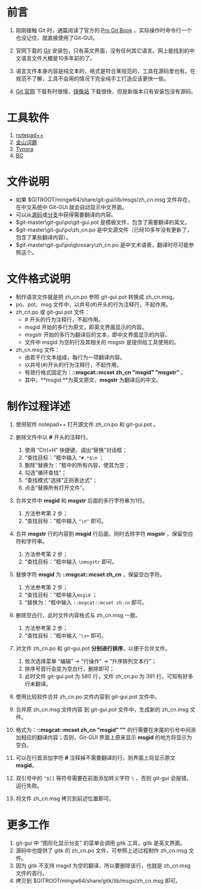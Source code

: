 # 前言

1. 刚刚接触 Git 时，通篇阅读了官方的 [Pro Git Book](https://git-scm.com/book/zh/v2) ，实际操作时命令行一个也没记住，就直接使用了Git-GUI。

2. 官网下载的 [Git](https://git-scm.com/downloads) 安装包，只有英文界面，没有任何其它语言。网上能找到的中文语言文件大概是10多年前的了。

4. 语言文件本身内容是纯文本的，格式是符合某规范的，工具在源码里也有。在规范不了解，工具不会用的情况下完全纯手工打造应该更快一些。

5. [Git 官网](https://git-scm.com/downloads) 下载有时很慢，[镜像站](https://npm.taobao.org/mirrors/git-for-windows/) 下载很快，但是新版本只有安装包没有源码。

# 工具软件

1. [notepad++](https://notepad-plus-plus.org/)
2. [金山词霸](http://www.iciba.com/)
3. [Typora](https://typora.io/)
4. [BC](http://www.scootersoftware.com/)

# 文件说明

* 如果 $GITROOT/mingw64/share/git-gui/lib/msgs/zh_cn.msg 文件存在，在中文系统中 Git-GUI 就会自动显示中文界面。
* 可以从[源码](https://github.com/git/git)或[分支](https://github.com/git-for-windows/git)中获得需要翻译的内容。
* $git-master\git-gui\po\git-gui.pot 是模板文件，包含了需要翻译的英文。
* $git-master\git-gui\po\zh_cn.po 是中文源文件（已经10多年没有更新了，包含了某些翻译内容）。
* $git-master\git-gui\po\glossary\zh_cn.po 是中文术语表，翻译时尽可能参照这个。

# 文件格式说明
* 制作语言文件就是把 zh\_cn.po 参照 git-gui.pot 转换成 zh_cn.msg。
* po、pot、msg 文件中，以井号(#)开头的行为注释行，不起作用。
* zh\_cn.po 或 git-gui.pot 文件：
    * \# 开头的行为注释行，不起作用。
    * msgid 开始的多行为原文，即英文界面显示的内容。
    * msgstr 开始的多行为翻译后的文本，即中文界面显示的内容。
    * 文件中 msgid 为空的行及其相关的 msgstr 是提供给工具使用的。
* zh\_cn.msg 文件：
    * 由若干行文本组成，每行为一项翻译内容。
    * 以井号(#)开头的行为注释行，不起作用。
    * 有效行格式固定为：**::msgcat::mcset zh_cn "msgid" "msgstr"** 。
    * 其中，**msgid **为英文原文，**msgstr** 为翻译后的中文。

# 制作过程详述
1. 使用软件 notepad++ 打开源文件 zh\_cn.po 和 git-gui.pot  。
2. 删除文件中以 **#** 开头的注释行。

   1. 使用 “Ctrl+H” 快捷键，调出“替换”对话框；
   2. “查找目标：”框中输入 `^#.*$\n` ；
   3. 删除“替换为：”框中的所有内容，使其为空；
   4. 勾选“循环查找”；
   5. “查找模式”选择“正则表达式”；
   6. 点击“替换所有打开文件”。
3. 合并文件中 **msgid** 和 **msgstr** 后面的多行字符串为1行。
   1. 方法参考第 2 步；
   2. “查找目标：”框中输入 `"\n"` 即可。
4. 合并 **msgstr** 行的内容到 **msgid** 行后面，同时去除字符 **msgstr** ，保留空白符和字符串。
   1. 方法参考第 2 步；
   2. “查找目标：”框中输入 `\nmsgstr` 即可。
5. 替换字符 **msgid** 为 **::msgcat::mcset zh_cn** ，保留空白字符。
   1. 方法参考第 2 步；
   2. “查找目标：”框中输入`msgid` ；
   3. “替换为：”框中输入 `::msgcat::mcset zh_cn` 即可。
6. 删除空白行，此时文件内容格式与 zh_cn.msg 一致。
   1. 方法参考第 2 步；
   2. “查找目标：”框中输入 `^\s+` 即可。
7. 对文件 zh\_cn.po 和 git-gui.pot  **分别进行排序**，以便于合并文件。
   1. 依次选择菜单 “编辑” -> “行操作” -> “升序排列文本行”；
   2. 排序号首行会变为空白行，删除即可；
   3. 此时文件 git-gui.pot 为 580 行，文件 zh_cn.po 为 391 行，可知有好多行未翻译。
8. 使用比较软件合并 zh\_cn.po 文件内容到 git-gui.pot 文件中。
9. 合并原  zh_cn.msg 文件内容 到 git-gui.pot  文件中，生成新的 zh_cn.msg 文件。
10. 格式为：**::msgcat::mcset zh_cn "msgid" ""** 的行需要在末尾的引号中间添加相应的翻译内容；否则，Git-GUI 界面上原来显示 **msgid** 的地方将显示为空白。
11. 可以在行首添加字符 **#** 注释掉不需要翻译的行，则界面上将显示原文 **msgid**。
12. 双引号中的 `"$[]` 等符号需要在前面添加转义字符 `\` ，否则 git-gui 会报错，运行失败。
13. 将文件 zh\_cn.msg 拷贝到前述位置即可。

# 更多工作

1. git-gui 中 “图形化显示分支” 的菜单会调用 gitk 工具，gitk 是英文界面。
2. 源码中也提供了 gitk 的 zh_cn.po 文件，可参照上述过程制作 zh_cn.msg 文件。
3. 因为 gitk 不支持 msgid 为空的翻译，所以要删除该行，也就是 zh_cn.msg 文件的首行。
4. 拷贝到 $GITROOT/mingw64/share/gitk/lib/msgs/zh_cn.msg 即可。